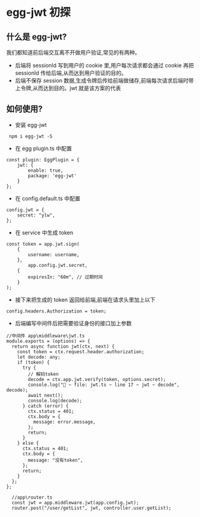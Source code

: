<!--
 * @Descr
 * @Author: Fenghua Zhang
 * @Date: 2021-03-31 15:09:38
 * @LastEditTime: 2021-03-31 17:14:27
 * @LastEditors: Fenghua Zhang
-->

# egg-jwt 初探

## 什么是 egg-jwt?

我们都知道前后端交互离不开做用户验证,常见的有两种。

- 后端将 sessionId 写到用户的 cookie 里,用户每次请求都会通过 cookie 再把 sessionId 传给后端,从而达到用户验证的目的。
- 后端不保存 session 数据,生成令牌后传给前端做储存,前端每次请求后端时带上令牌,从而达到目的。jwt 就是该方案的代表

## 如何使用?

- 安装 egg-jwt

```
 npm i egg-jwt -S
```

- 在 egg plugin.ts 中配置

```
const plugin: EggPlugin = {
    jwt: {
        enable: true,
        package: 'egg-jwt'
    }
};
```

- 在 config.default.ts 中配置

```
config.jwt = {
    secret: "ylw",
};
```

- 在 service 中生成 token

```
const token = app.jwt.sign(
    {
        username: username,
    },
        app.config.jwt.secret,
    {
        expiresIn: "60m", // 过期时间
    }
);
```

- 接下来把生成的 token 返回给前端,前端在请求头里加上以下

```
config.headers.Authorization = token;
```

- 后端编写中间件后把需要验证身份的接口加上参数

```
//中间件 app\middleware\jwt.ts
module.exports = (options) => {
  return async function jwt(ctx, next) {
    const token = ctx.request.header.authorization;
    let decode: any;
    if (token) {
      try {
        // 解码token
        decode = ctx.app.jwt.verify(token, options.secret);
        console.log("🚀 ~ file: jwt.ts ~ line 17 ~ jwt ~ decode", decode);
        await next();
        console.log(decode);
      } catch (error) {
        ctx.status = 401;
        ctx.body = {
          message: error.message,
        };
        return;
      }
    } else {
      ctx.status = 401;
      ctx.body = {
        message: "没有token",
      };
      return;
    }
  };
};
```

```
  //app\router.ts
  const jwt = app.middleware.jwt(app.config.jwt);
  router.post("/user/getList", jwt, controller.user.getList);
```
